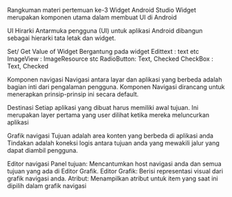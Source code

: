Rangkuman materi pertemuan ke-3
Widget Android Studio Widget merupakan komponen utama dalam membuat UI di Android

UI Hirarki Antarmuka pengguna (UI) untuk aplikasi Android dibangun sebagai hierarki tata letak dan widget.

Set/ Get Value of Widget Bergantung pada widget Edittext : text etc ImageView : ImageResource stc RadioButton: Text, Checked CheckBox : Text, Checked

Komponen navigasi Navigasi antara layar dan aplikasi yang berbeda adalah bagian inti dari pengalaman pengguna. Komponen Navigasi dirancang untuk menerapkan prinsip-prinsip ini secara default.

Destinasi Setiap aplikasi yang dibuat harus memiliki awal tujuan. Ini merupakan layer pertama yang user dilihat ketika mereka meluncurkan aplikasi

Grafik navigasi Tujuan adalah area konten yang berbeda di aplikasi anda Tindakan adalah koneksi logis antara tujuan anda yang mewakili jalur yang dapat diambil pengguna.

Editor navigasi Panel tujuan: Mencantumkan host navigasi anda dan semua tujuan yang ada di Editor Grafik. Editor Grafik: Berisi representasi visual dari grafik navigasi anda. Atribut: Menampilkan atribut untuk item yang saat ini dipilih dalam grafik navigasi